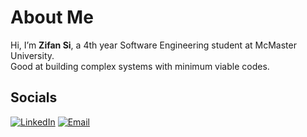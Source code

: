 # About Me

Hi, I’m **Zifan Si**, a 4th year Software Engineering student at McMaster University.  
Good at building complex systems with minimum viable codes.


## Socials
[![LinkedIn](https://img.shields.io/badge/LinkedIn-%230077B5.svg?logo=linkedin&logoColor=white)](https://www.linkedin.com/in/zifansi/) 
[![Email](https://img.shields.io/badge/Email-D14836?logo=gmail&logoColor=white)](mailto:zifansi102@gmail.com) 

